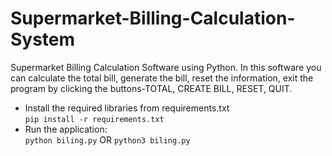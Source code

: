 # Supermarket-Billing-Calculation-System

Supermarket Billing Calculation Software using Python. In this software you can calculate the total bill, generate the bill, reset the information, exit the program by clicking the buttons-TOTAL, CREATE BILL, RESET, QUIT.
 
- Install the required libraries from requirements.txt \
    `pip install -r requirements.txt`
 - Run the application: \
    `python biling.py` OR `python3 biling.py`